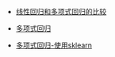 
* [线性回归和多项式回归的比较](compare_with_linear_regression.py)

* [多项式回归](polynomial_regression.py)

* [多项式回归-使用sklearn](polynomial_regression_with_sklearn.py)
